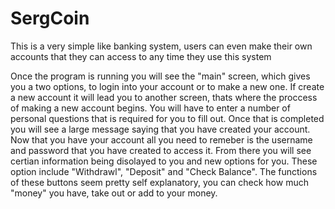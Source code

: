 # SergCoin
This is a very simple like banking system, users can even make their own accounts that they can access to any time they use this system

Once the program is running you will see the "main" screen, which gives you a two options, to login into your account or to make a new one. If create a new account it will lead you to another screen, thats where the proccess of making a new account begins. You will have to enter a number of personal questions that is required for you to fill out. Once that is completed you will see a large message saying that you have created your account. Now that you have your account all you need to remeber is the username and password that you have created to access it. From there you will see certian information being disolayed to you and new options for you. These option include "Withdrawl", "Deposit" and "Check Balance". The functions of these buttons seem pretty self explanatory, you can check how much "money" you have, take out or add to your money.
